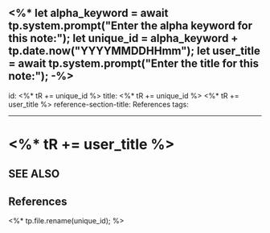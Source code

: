 <%*
let alpha_keyword = await tp.system.prompt("Enter the alpha keyword for this note:");
let unique_id = alpha_keyword + tp.date.now("YYYYMMDDHHmm");
let user_title = await tp.system.prompt("Enter the title for this note:");
-%>
---
id: <%* tR += unique_id %>
title: <%* tR += unique_id %> <%* tR += user_title %>
reference-section-title: References
tags:

---

# <%* tR += user_title %>

## SEE ALSO

## References

<%* tp.file.rename(unique_id); %>

